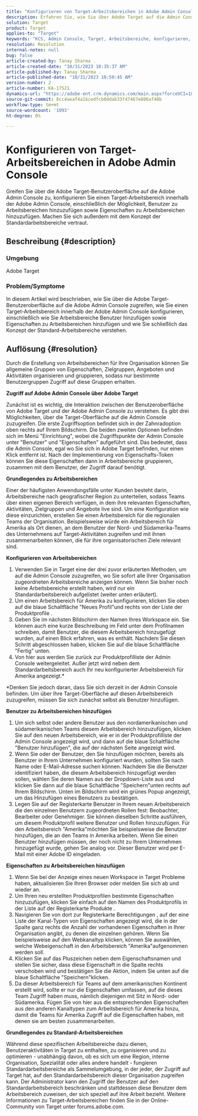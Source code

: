 ```yaml
---
title: "Konfigurieren von Target-Arbeitsbereichen in Adobe Admin Console"
description: Erfahren Sie, wie Sie über Adobe Target auf die Admin Console zugreifen, den Arbeitsbereich verstehen und konfigurieren und Benutzer und Eigenschaften hinzufügen können.
solution: Target
product: Target
applies-to: "Target"
keywords: "KCS, Admin Console, Target, Arbeitsbereiche, konfigurieren, Benutzer, Eigenschaften"
resolution: Resolution
internal-notes: null
bug: false
article-created-by: Tanay Sharma .
article-created-date: "10/31/2023 10:35:37 AM"
article-published-by: Tanay Sharma .
article-published-date: "10/31/2023 10:50:45 AM"
version-number: 2
article-number: KA-17521
dynamics-url: "https://adobe-ent.crm.dynamics.com/main.aspx?forceUCI=1&pagetype=entityrecord&etn=knowledgearticle&id=cd0bb035-d977-ee11-8179-6045bd006149"
source-git-commit: 8cc4aeaf4a16cedfcb0ddab33f47467e806af48b
workflow-type: tm+mt
source-wordcount: '1093'
ht-degree: 0%

---
```


# Konfigurieren von Target-Arbeitsbereichen in Adobe Admin Console


Greifen Sie über die Adobe Target-Benutzeroberfläche auf die Adobe Admin Console zu, konfigurieren Sie einen Target-Arbeitsbereich innerhalb der Adobe Admin Console, einschließlich der Möglichkeit, Benutzer zu Arbeitsbereichen hinzuzufügen sowie Eigenschaften zu Arbeitsbereichen hinzuzufügen. Machen Sie sich außerdem mit dem Konzept der Standardarbeitsbereiche vertraut.

## Beschreibung {#description}


### Umgebung

Adobe Target

### Problem/Symptome

In diesem Artikel wird beschrieben, wie Sie über die Adobe Target-Benutzeroberfläche auf die Adobe Admin Console zugreifen, wie Sie einen Target-Arbeitsbereich innerhalb der Adobe Admin Console konfigurieren, einschließlich wie Sie Arbeitsbereiche Benutzer hinzufügen sowie Eigenschaften zu Arbeitsbereichen hinzufügen und wie Sie schließlich das Konzept der Standard-Arbeitsbereiche verstehen.


## Auflösung {#resolution}


Durch die Erstellung von Arbeitsbereichen für Ihre Organisation können Sie allgemeine Gruppen von Eigenschaften, Zielgruppen, Angeboten und Aktivitäten organisieren und gruppieren, sodass nur bestimmte Benutzergruppen Zugriff auf diese Gruppen erhalten.

<b>Zugriff auf Adobe Admin Console über Adobe Target</b>

Zunächst ist es wichtig, die Interaktion zwischen der Benutzeroberfläche von Adobe Target und der Adobe Admin Console zu verstehen. Es gibt drei Möglichkeiten, über die Target-Oberfläche auf die Admin Console zuzugreifen. Die erste Zugriffsoption befindet sich in der Zahnradoption oben rechts auf Ihrem Bildschirm. Die beiden zweiten Optionen befinden sich im Menü &quot;Einrichtung&quot;, wobei die Zugriffspunkte der Admin Console unter &quot;Benutzer&quot; und &quot;Eigenschaften&quot; aufgeführt sind. Das bedeutet, dass die Admin Console, egal wo Sie sich in Adobe Target befinden, nur einen Klick entfernt ist. Nach der Implementierung von Eigenschafts-Token können Sie diese Eigenschaften dann in Arbeitsbereiche gruppieren, zusammen mit dem Benutzer, der Zugriff darauf benötigt.

<b>Grundlegendes zu Arbeitsbereichen</b>

Einer der häufigsten Anwendungsfälle unter Kunden besteht darin, Arbeitsbereiche nach geografischer Region zu unterteilen, sodass Teams über einen eigenen Bereich verfügen, in dem ihre relevanten Eigenschaften, Aktivitäten, Zielgruppen und Angebote live sind. Um eine Konfiguration wie diese einzurichten, erstellen Sie einen Arbeitsbereich für die regionalen Teams der Organisation. Beispielsweise würde ein Arbeitsbereich für Amerika als Ort dienen, an dem Benutzer der Nord- und Südamerika-Teams des Unternehmens auf Target-Aktivitäten zugreifen und mit ihnen zusammenarbeiten können, die für ihre organisatorischen Ziele relevant sind.

<b>Konfigurieren von Arbeitsbereichen</b>

1. Verwenden Sie in Target eine der drei zuvor erläuterten Methoden, um auf die Admin Console zuzugreifen, wo Sie sofort alle Ihrer Organisation zugeordneten Arbeitsbereiche anzeigen können. Wenn Sie bisher noch keine Arbeitsbereiche erstellt haben, wird nur ein Standardarbeitsbereich aufgelistet (weiter unten erläutert).
2. Um einen Arbeitsbereich für Amerika zu konfigurieren, klicken Sie oben auf die blaue Schaltfläche &quot;Neues Profil&quot;und rechts von der Liste der Produktprofile .
3. Geben Sie im nächsten Bildschirm den Namen Ihres Workspace ein. Sie können auch eine kurze Beschreibung im Feld unter dem Profilnamen schreiben, damit Benutzer, die diesem Arbeitsbereich hinzugefügt wurden, auf einen Blick erfahren, was es enthält. Nachdem Sie diesen Schritt abgeschlossen haben, klicken Sie auf die blaue Schaltfläche &quot;Fertig&quot; unten.
4. Von hier aus werden Sie zurück zur Produktprofilliste der Admin Console weitergeleitet. Außer jetzt wird neben dem Standardarbeitsbereich auch Ihr neu konfigurierter Arbeitsbereich für Amerika angezeigt.\*


\*Denken Sie jedoch daran, dass Sie sich derzeit in der Admin Console befinden. Um über Ihre Target-Oberfläche auf diesen Arbeitsbereich zuzugreifen, müssen Sie sich zunächst selbst als Benutzer hinzufügen.

<b>Benutzer zu Arbeitsbereichen hinzufügen</b>

1. Um sich selbst oder andere Benutzer aus den nordamerikanischen und südamerikanischen Teams diesem Arbeitsbereich hinzuzufügen, klicken Sie auf den neuen Arbeitsbereich, wie er in der Produktprofilliste der Admin Console angezeigt wird, und dann auf die blaue Schaltfläche &quot;Benutzer hinzufügen&quot;, die auf der nächsten Seite angezeigt wird.
2. Wenn Sie oder der Benutzer, den Sie hinzufügen möchten, bereits als Benutzer in Ihrem Unternehmen konfiguriert wurden, sollten Sie nach Name oder E-Mail-Adresse suchen können. Nachdem Sie die Benutzer identifiziert haben, die diesem Arbeitsbereich hinzugefügt werden sollen, wählen Sie deren Namen aus der Dropdown-Liste aus und klicken Sie dann auf die blaue Schaltfläche &quot;Speichern&quot;unten rechts auf Ihrem Bildschirm. Unten im Bildschirm wird ein grünes Popup angezeigt, um das Hinzufügen eines Benutzers zu bestätigen.
3. Legen Sie auf der Registerkarte Benutzer in Ihrem neuen Arbeitsbereich die den einzelnen Benutzern zugeordneten Rollen fest: Beobachter, Bearbeiter oder Genehmiger. Sie können dieselben Schritte ausführen, um diesem Produktprofil weitere Benutzer und Rollen hinzuzufügen. Für den Arbeitsbereich &quot;Amerika&quot;möchten Sie beispielsweise die Benutzer hinzufügen, die an den Teams in Amerika arbeiten. Wenn Sie einen Benutzer hinzufügen müssen, der noch nicht zu Ihrem Unternehmen hinzugefügt wurde, gehen Sie analog vor. Dieser Benutzer wird per E-Mail mit einer Adobe ID eingeladen.


<b>Eigenschaften zu Arbeitsbereichen hinzufügen</b>

1. Wenn Sie bei der Anzeige eines neuen Workspace in Target Probleme haben, aktualisieren Sie Ihren Browser oder melden Sie sich ab und wieder an.
2. Um Ihren neu erstellten Produktprofilen bestimmte Eigenschaften hinzuzufügen, klicken Sie einfach auf den Namen des Produktprofils in der Liste auf der Registerkarte Produkte .
3. Navigieren Sie von dort zur Registerkarte Berechtigungen , auf der eine Liste der Kanal-Typen von Eigenschaften angezeigt wird, die in der Spalte ganz rechts die Anzahl der vorhandenen Eigenschaften in Ihrer Organisation angibt, zu denen die einzelnen gehören. Wenn Sie beispielsweise auf den Webkanaltyp klicken, können Sie auswählen, welche Webeigenschaft in den Arbeitsbereich &quot;Amerika&quot;aufgenommen werden soll.
4. Klicken Sie auf das Pluszeichen neben dem Eigenschaftsnamen und stellen Sie sicher, dass diese Eigenschaft in die Spalte rechts verschoben wird und bestätigen Sie die Aktion, indem Sie unten auf die blaue Schaltfläche &quot;Speichern&quot;klicken.
5. Da dieser Arbeitsbereich für Teams auf dem amerikanischen Kontinent erstellt wird, sollte er nur die Eigenschaften umfassen, auf die dieses Team Zugriff haben muss, nämlich diejenigen mit Sitz in Nord- oder Südamerika. Fügen Sie von hier aus die entsprechenden Eigenschaften aus den anderen Kanaltypen zum Arbeitsbereich für Amerika hinzu, damit die Teams für Amerika Zugriff auf die Eigenschaften haben, mit denen sie am besten zusammenarbeiten.


<b>Grundlegendes zu Standard-Arbeitsbereichen</b>

Während diese spezifischen Arbeitsbereiche dazu dienen, Benutzeraktivitäten in Target zu enthalten, zu organisieren und zu optimieren - unabhängig davon, ob es sich um eine Region, interne Organisation, Spezialität oder alles andere handelt - fungieren Standardarbeitsbereiche als Sammelumgebung, in der jeder, der Zugriff auf Target hat, auf den Standardarbeitsbereich dieser Organisation zugreifen kann. Der Administrator kann den Zugriff der Benutzer auf den Standardarbeitsbereich beschränken und stattdessen diese Benutzer dem Arbeitsbereich zuweisen, der sich speziell auf ihre Arbeit bezieht. Weitere Informationen zu Target-Arbeitsbereichen finden Sie in der Online-Community von Target unter forums.adobe.com.
